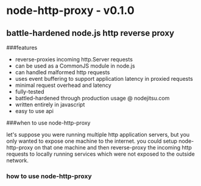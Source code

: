 # node-http-proxy - v0.1.0

## battle-hardened node.js http reverse proxy



###features

- reverse-proxies incoming http.Server requests
- can be used as a CommonJS module in node.js
- can handled malformed http requests
- uses event buffering to support application latency in proxied requests
- minimal request overhead and latency
- fully-tested
- battled-hardened through production usage @ nodejitsu.com
- written entirely in javascript
- easy to use api

###when to use node-http-proxy

let's suppose you were running multiple http application servers, but you only wanted to expose one machine to the internet. you could setup node-http-proxy on that one machine and then reverse-proxy the incoming http requests to locally running services which were not exposed to the outside network. 

### how to use node-http-proxy
